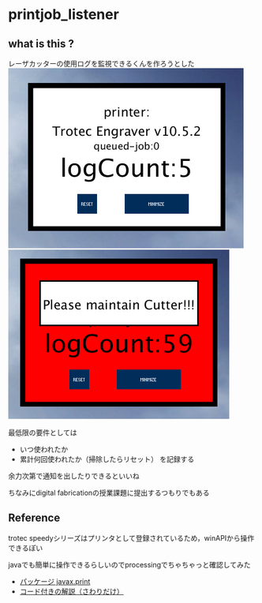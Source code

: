 # printjob_listener

## what is this ?
レーザカッターの使用ログを監視できるくんを作ろうとした
![fig01](fig01.png)
![fig02](fig02.png)

最低限の要件としては
- いつ使われたか
- 累計何回使われたか（掃除したらリセット）
を記録する

余力次第で通知を出したりできるといいね

ちなみにdigital fabricationの授業課題に提出するつもりでもある


## Reference
trotec speedyシリーズはプリンタとして登録されているため，winAPIから操作できるぽい

javaでも簡単に操作できるらしいのでprocessingでちゃちゃっと確認してみた
- [パッケージ javax.print](https://docs.oracle.com/javase/jp/8/docs/api/javax/print/package-summary.html)
- [コード付きの解説（さわりだけ）](https://www.eeb.co.jp/wordpress/?p=376)
